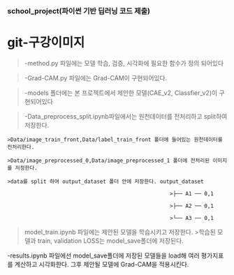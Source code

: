 ### school_project(파이썬 기반 딥러닝 코드 제출)

# git-구강이미지
  >-method.py 파일에는 모델 학습, 검증, 시각화에 필요한 함수가 정의 되어있다

  >-Grad-CAM.py 파일에는 Grad-CAM이 구현되어있다.
  
  >-models 폴더에는 본 프로젝트에서 제안한 모델(CAE_v2, Classfier_v2)이 구현되어있다

  >-Data_preprocess_split.ipynb파일에서는 원천데이터를 전처리하고 split하여 저장한다.
  
    >Data/image_train_front,Data/label_train_front 폴더에 들어있는 원천데이터를 전처리한다.
    
    >Data/image_preprocessed_0,Data/image_preprocessed_1 폴더에 전처리된 이미지를 저정한다.
    
    >data를 split 하여 output_dataset 폴더 안에 저장한다. output_dataset
    
                                                        >├── A1 ── 0,1

                                                        >├── A2 ── 0,1

                                                        >└── A3 ── 0,1

  >model_train.ipynb 파일에는 제안된 모델을 학습시키고 저장한다.
    >학습된 모델과 train, validation LOSS는 model_save폴더에 저장된다.

-results.ipynb 파일에선 model_save폴더에 저장된 모델들을 load해 여러 평가지표를 계산하고 시각화한다.
그후 제안될 모델에 Grad-CAM을 적용시킨다.


